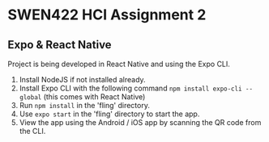 # SWEN422 HCI Assignment 2

## Expo & React Native
Project is being developed in React Native and using the Expo CLI.

1. Install NodeJS if not installed already.
2. Install Expo CLI with the following command `npm install expo-cli --global` (this comes with React Native)
3. Run `npm install` in the 'fling' directory.
4. Use `expo start` in the 'fling' directory to start the app.
5. View the app using the Android / iOS app by scanning the QR code from the CLI.

